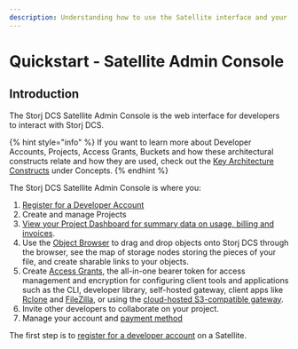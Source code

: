 ```yaml
---
description: Understanding how to use the Satellite interface and your developer account.
---
```


# Quickstart - Satellite Admin Console

## Introduction

The Storj DCS Satellite Admin Console is the web interface for developers to interact with Storj DCS.&#x20;

{% hint style="info" %}
If you want to learn more about Developer Accounts, Projects, Access Grants, Buckets and how these architectural constructs relate and how they are used, check out the [Key Architecture Constructs](../../concepts/key-architecture-constructs.md) under Concepts.&#x20;
{% endhint %}

The Storj DCS Satellite Admin Console is where you:

1. [Register for a Developer Account](creating-your-account.md)
2. Create and manage Projects
3. [View your Project Dashboard for summary data on usage, billing and invoices](dashboard.md).
4. Use the [Object Browser](../quickstart-objectbrowser.md) to drag and drop objects onto Storj DCS through the browser, see the map of storage nodes storing the pieces of your file, and create sharable links to your objects.
5. Create [Access Grants](../../concepts/access/), the all-in-one bearer token for access management and encryption for configuring client tools and applications such as the CLI, developer library, self-hosted gateway, client apps like [Rclone](../../how-tos/sync-files-with-rclone/) and [FileZilla](../../how-tos/set-up-filezilla-for-decentralized-file-transfer.md), or using the [cloud-hosted S3-compatible gateway](../../api-reference/s3-compatible-gateway/).
6. Invite other developers to collaborate on your project.
7. Manage your account and [payment method](../../billing-payment-and-accounts-1/storj-token/)

The first step is to [register for a developer account](creating-your-account.md) on a Satellite.
